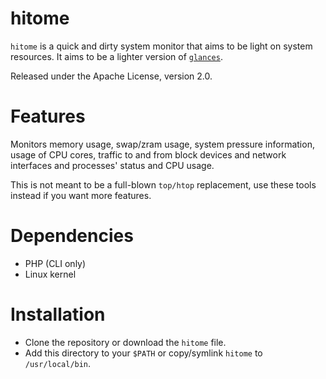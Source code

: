 hitome
======

`hitome` is a quick and dirty system monitor that aims to be light on
system resources. It aims to be a lighter version of
[`glances`](https://github.com/nicolargo/glances).

Released under the Apache License, version 2.0.

Features
========

Monitors memory usage, swap/zram usage, system pressure information,
usage of CPU cores, traffic to and from block devices and network
interfaces and processes' status and CPU usage.

This is not meant to be a full-blown `top/htop` replacement, use these
tools instead if you want more features.

Dependencies
============

* PHP (CLI only)
* Linux kernel

Installation
============

* Clone the repository or download the `hitome` file.
* Add this directory to your `$PATH` or copy/symlink `hitome` to `/usr/local/bin`.
